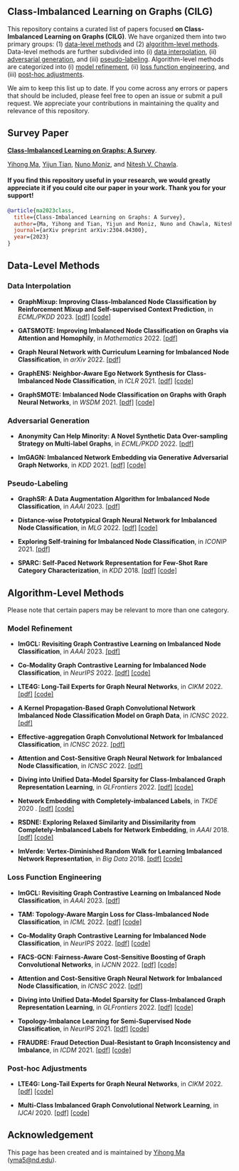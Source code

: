 ## Class-Imbalanced Learning on Graphs (CILG)

This repository contains a curated list of papers focused **on Class-Imbalanced Learning on Graphs (CILG)**. We have organized them into two primary groups: (1) [data-level methods](#data-level-methods) and (2) [algorithm-level methods](#algorithm-level-methods). Data-level methods are further subdivided into (i) [data interpolation](#data-interpolation), (ii) [adversarial generation](#adversarial-generation), and (iii) [pseudo-labeling](#pseudo-labeling). Algorithm-level methods are categorized into (i) [model refinement](#model-refinement), (ii) [loss function engineering](#loss-function-engineering), and (iii) [post-hoc adjustments](#post-hoc-adjustments).

We aim to keep this list up to date. If you come across any errors or papers that should be included, please feel free to open an issue or submit a pull request. We appreciate your contributions in maintaining the quality and relevance of this repository.

## Survey Paper

[**Class-Imbalanced Learning on Graphs: A Survey**](https://arxiv.org/pdf/2304.04300). 

[Yihong Ma](https://yihongma.github.io/), [Yijun Tian](http://tianyijun.com/), [Nuno Moniz](https://www.dcc.fc.up.pt/~nmoniz/), and [Nitesh V. Chawla](https://niteshchawla.nd.edu/).

#### If you find this repository useful in your research, we would greatly appreciate it if you could cite our paper in your work. Thank you for your support!

```bibtex
@article{ma2023class,
  title={Class-Imbalanced Learning on Graphs: A Survey},
  author={Ma, Yihong and Tian, Yijun and Moniz, Nuno and Chawla, Nitesh V},
  journal={arXiv preprint arXiv:2304.04300},
  year={2023}
}
```

## Data-Level Methods

### Data Interpolation

* **GraphMixup: Improving Class-Imbalanced Node Classification by Reinforcement Mixup and Self-supervised Context Prediction**, in *ECML/PKDD* 2023. [\[pdf\]](https://2022.ecmlpkdd.org/wp-content/uploads/2022/09/sub_375.pdf) [\[code\]](https://github.com/LirongWu/GraphMixup)

* **GATSMOTE: Improving Imbalanced Node Classification on Graphs via Attention and Homophily**, in *Mathematics* 2022. [\[pdf\]](https://www.mdpi.com/2227-7390/10/11/1799)

* **Graph Neural Network with Curriculum Learning for Imbalanced Node Classification**, in *arXiv* 2022. [\[pdf\]](https://arxiv.org/pdf/2202.02529.pdf)

* **GraphENS: Neighbor-Aware Ego Network Synthesis for Class-Imbalanced Node Classification**, in *ICLR* 2021. [\[pdf\]](https://openreview.net/pdf?id=MXEl7i-iru) [\[code\]](https://github.com/JoonHyung-Park/GraphENS)

* **GraphSMOTE: Imbalanced Node Classification on Graphs with Graph Neural Networks**, in *WSDM* 2021. [\[pdf\]](https://arxiv.org/pdf/2103.08826.pdf) [\[code\]](https://github.com/TianxiangZhao/GraphSmote)

### Adversarial Generation

* **Anonymity Can Help Minority: A Novel Synthetic Data Over-sampling Strategy on Multi-label Graphs**, in *ECML/PKDD* 2022. [\[pdf\]](https://2022.ecmlpkdd.org/wp-content/uploads/2022/09/sub_1027.pdf)

* **ImGAGN: Imbalanced Network Embedding via Generative Adversarial Graph Networks**, in *KDD* 2021. [\[pdf\]](https://arxiv.org/pdf/2106.02817.pdf) [\[code\]](https://github.com/Leo-Q-316/ImGAGN)

### Pseudo-Labeling

* **GraphSR: A Data Augmentation Algorithm for Imbalanced Node Classification**, in *AAAI* 2023. [\[pdf\]](https://arxiv.org/pdf/2302.12814)

* **Distance-wise Prototypical Graph Neural Network for Imbalanced Node Classification**, in *MLG* 2022. [\[pdf\]](http://www.mlgworkshop.org/2022/papers/MLG22_paper_6707.pdf) [\[code\]](https://github.com/YuWVandy/DPGNN)

* **Exploring Self-training for Imbalanced Node Classification**, in *ICONIP* 2021. [\[pdf\]](https://link.springer.com/chapter/10.1007/978-3-030-92307-5_4)

* **SPARC: Self-Paced Network Representation for Few-Shot Rare Category Characterization**, in *KDD* 2018. [\[pdf\]](https://dl.acm.org/doi/pdf/10.1145/3219819.3219968) [\[code\]](http://www.google.com/url?q=http%3A%2F%2Fpublish.illinois.edu%2Fdaweizhou%2Ffiles%2F2019%2F10%2FSPARC.zip&sa=D&sntz=1&usg=AOvVaw0Ua6DhuOfhYWplG0XNAlZl)

## Algorithm-Level Methods

Please note that certain papers may be relevant to more than one category.

### Model Refinement

* **ImGCL: Revisiting Graph Contrastive Learning on Imbalanced Node Classification**, in *AAAI* 2023. [\[pdf\]](https://arxiv.org/pdf/2205.11332.pdf)

* **Co-Modality Graph Contrastive Learning for Imbalanced Node Classification**, in *NeurIPS* 2022. [\[pdf\]](https://openreview.net/pdf?id=f_kvHrM4Q0) [\[code\]](https://github.com/graphprojects/CM-GCL)

* **LTE4G: Long-Tail Experts for Graph Neural Networks**, in *CIKM* 2022. [\[pdf\]](https://arxiv.org/pdf/2208.10205.pdf) [\[code\]](https://github.com/SukwonYun/LTE4G)

* **A Kernel Propagation-Based Graph Convolutional Network Imbalanced Node Classification Model on Graph Data**, in *ICNSC* 2022. [\[pdf\]](https://ieeexplore.ieee.org/iel7/10004025/10004026/10004183.pdf)

* **Effective-aggregation Graph Convolutional Network for Imbalanced Classification**, in *ICNSC* 2022. [\[pdf\]](https://ieeexplore.ieee.org/iel7/10004025/10004026/10004069.pdf)

* **Attention and Cost-Sensitive Graph Neural Network for Imbalanced Node Classification**, in *ICNSC* 2022. [\[pdf\]](https://ieeexplore.ieee.org/iel7/10004025/10004026/10004144.pdf)

* **Diving into Unified Data-Model Sparsity for Class-Imbalanced Graph Representation Learning**, in *GLFrontiers* 2022. [\[pdf\]](https://arxiv.org/pdf/2210.00162.pdf) [\[code\]](https://www.dropbox.com/sh/8jaq9zekzl3khni/AAA0kNDs_UMxj4YbTEKKyiXna?dl=0)

* **Network Embedding with Completely-imbalanced Labels**, in *TKDE* 2020 . [\[pdf\]](https://arxiv.org/pdf/2007.03545.pdf) [\[code\]](https://github.com/zhengwang100/RECT)

* **RSDNE: Exploring Relaxed Similarity and Dissimilarity from Completely-Imbalanced Labels for Network Embedding**, in *AAAI* 2018. [\[pdf\]](https://cdn.aaai.org/ojs/11242/11242-13-14770-1-2-20201228.pdf) [\[code\]](https://github.com/zhengwang100/RSDNE-python)

* **ImVerde: Vertex-Diminished Random Walk for Learning Imbalanced Network Representation**, in *Big Data* 2018. [\[pdf\]](https://arxiv.org/pdf/1804.09222.pdf) [\[code\]](https://github.com/jwu4sml/ImVerde)

### Loss Function Engineering

* **ImGCL: Revisiting Graph Contrastive Learning on Imbalanced Node Classification**, in *AAAI* 2023. [\[pdf\]](https://arxiv.org/pdf/2205.11332.pdf)

* **TAM: Topology-Aware Margin Loss for Class-Imbalanced Node Classification**, in *ICML* 2022. [\[pdf\]](https://proceedings.mlr.press/v162/song22a/song22a.pdf) [\[code\]](https://github.com/Jaeyun-Song/TAM)

* **Co-Modality Graph Contrastive Learning for Imbalanced Node Classification**, in *NeurIPS* 2022. [\[pdf\]](https://openreview.net/pdf?id=f_kvHrM4Q0) [\[code\]](https://github.com/graphprojects/CM-GCL)

* **FACS-GCN: Fairness-Aware Cost-Sensitive Boosting of Graph Convolutional Networks**, in *IJCNN* 2022. [\[pdf\]](https://www.cse.msu.edu/~ptan/papers/FACS-GCN.pdf) [\[code\]](https://github.com/frsantosp/FACS-GCN)

* **Attention and Cost-Sensitive Graph Neural Network for Imbalanced Node Classification**, in *ICNSC* 2022. [\[pdf\]](https://ieeexplore.ieee.org/iel7/10004025/10004026/10004144.pdf)

* **Diving into Unified Data-Model Sparsity for Class-Imbalanced Graph Representation Learning**, in *GLFrontiers* 2022. [\[pdf\]](https://arxiv.org/pdf/2210.00162.pdf) [\[code\]](https://www.dropbox.com/sh/8jaq9zekzl3khni/AAA0kNDs_UMxj4YbTEKKyiXna?dl=0)

* **Topology-Imbalance Learning for Semi-Supervised Node Classification**, in *NeurIPS* 2021. [\[pdf\]](https://proceedings.neurips.cc/paper/2021/file/fa7cdfad1a5aaf8370ebeda47a1ff1c3-Paper.pdf) [\[code\]](https://github.com/victorchen96/ReNode)

* **FRAUDRE: Fraud Detection Dual-Resistant to Graph Inconsistency and Imbalance**, in *ICDM* 2021. [\[pdf\]](https://ieeexplore.ieee.org/iel7/9678506/9678989/09679178.pdf) [\[code\]](https://github.com/FraudDetection/FRAUDRE)

### Post-hoc Adjustments

* **LTE4G: Long-Tail Experts for Graph Neural Networks**, in *CIKM* 2022. [\[pdf\]](https://arxiv.org/pdf/2208.10205.pdf) [\[code\]](https://github.com/SukwonYun/LTE4G)

* **Multi-Class Imbalanced Graph Convolutional Network Learning**, in *IJCAI* 2020. [\[pdf\]](https://www.ijcai.org/proceedings/2020/0398.pdf) [\[code\]](https://github.com/codeshareabc/DRGCN)

## Acknowledgement

This page has been created and is maintained by [Yihong Ma](https://yihongma.github.io/) (yma5@nd.edu).